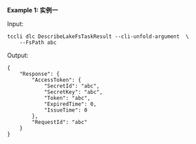 **Example 1: 实例一**



Input: 

```
tccli dlc DescribeLakeFsTaskResult --cli-unfold-argument  \
    --FsPath abc
```

Output: 
```
{
    "Response": {
        "AccessToken": {
            "SecretId": "abc",
            "SecretKey": "abc",
            "Token": "abc",
            "ExpiredTime": 0,
            "IssueTime": 0
        },
        "RequestId": "abc"
    }
}
```

